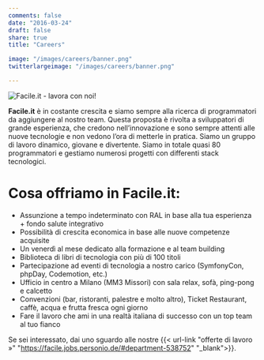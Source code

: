 ```yaml
---
comments: false
date: "2016-03-24"
draft: false
share: true
title: "Careers"

image: "/images/careers/banner.png"
twitterlargeimage: "/images/careers/banner.png"

---
```


![Facile.it - lavora con noi!](/images/careers/banner.png)

**Facile.it** è in costante crescita e siamo sempre alla ricerca di programmatori da aggiungere al nostro team. Questa proposta è rivolta a sviluppatori di grande esperienza, che credono nell’innovazione e sono sempre attenti alle nuove tecnologie e non vedono l’ora di metterle in pratica. Siamo un gruppo di lavoro dinamico, giovane e divertente. Siamo in totale quasi 80 programmatori e gestiamo numerosi progetti con differenti stack tecnologici.

# Cosa offriamo in Facile.it:

 * Assunzione a tempo indeterminato con RAL in base alla tua esperienza + fondo salute integrativo
 * Possibilità di crescita economica in base alle nuove competenze acquisite
 * Un venerdì al mese dedicato alla formazione e al team building
 * Biblioteca di libri di tecnologia con più di 100 titoli
 * Partecipazione ad eventi di tecnologia a nostro carico (SymfonyCon, phpDay, Codemotion, etc.)
 * Ufficio in centro a Milano (MM3 Missori) con sala relax, sofà, ping-pong e calcetto
 * Convenzioni (bar, ristoranti, palestre e molto altro), Ticket Restaurant, caffè, acqua e frutta fresca ogni giorno
 * Fare il lavoro che ami in una realtà italiana di successo con un top team al tuo fianco

Se sei interessato, dai uno sguardo alle nostre {{< url-link "offerte di lavoro »" "https://facile.jobs.personio.de/#department-538752" "_blank">}}.
